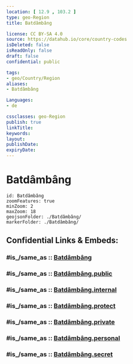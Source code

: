 ```yaml
---
location: [ 12.9 , 103.2 ] 
type: geo-Region
title: Batdâmbâng

license: CC BY-SA 4.0
source: https://datahub.io/core/country-codes
isDeleted: false
isReadOnly: false
draft: false
confidential: public

tags:
- geo/Country/Region
aliases:
- Batdâmbâng

Languages:
- de

cssclasses: geo-Region
publish: true
linkTitle: 
keywords: 
layout: 
publishDate: 
expiryDate: 
---
```


# Batdâmbâng

```leaflet
id: Batdâmbâng
zoomFeatures: true 
minZoom: 2 
maxZoom: 18
geojsonFolder: ./Batdâmbâng/
markerFolder: ./Batdâmbâng/
```


## Confidential Links & Embeds: 

### #is_/same_as :: [Batdâmbâng](/_Standards/Earth/Continent/Asia/Asia~South~East/Cambodia/Provinces~Cambodia/Batdâmbâng.md) 

### #is_/same_as :: [Batdâmbâng.public](/_public/Earth/Continent/Asia/Asia~South~East/Cambodia/Provinces~Cambodia/Batdâmbâng.public.md) 

### #is_/same_as :: [Batdâmbâng.internal](/_internal/Earth/Continent/Asia/Asia~South~East/Cambodia/Provinces~Cambodia/Batdâmbâng.internal.md) 

### #is_/same_as :: [Batdâmbâng.protect](/_protect/Earth/Continent/Asia/Asia~South~East/Cambodia/Provinces~Cambodia/Batdâmbâng.protect.md) 

### #is_/same_as :: [Batdâmbâng.private](/_private/Earth/Continent/Asia/Asia~South~East/Cambodia/Provinces~Cambodia/Batdâmbâng.private.md) 

### #is_/same_as :: [Batdâmbâng.personal](/_personal/Earth/Continent/Asia/Asia~South~East/Cambodia/Provinces~Cambodia/Batdâmbâng.personal.md) 

### #is_/same_as :: [Batdâmbâng.secret](/_secret/Earth/Continent/Asia/Asia~South~East/Cambodia/Provinces~Cambodia/Batdâmbâng.secret.md)


